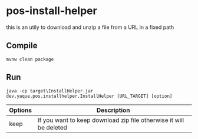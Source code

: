# pos-install-helper
this is an utily to download and unzip a file from a URL in a fixed path

## Compile
`mvnw clean package`

## Run
`java -cp target\InstallHelper.jar dev.yaque.pos.installhelper.InstallHelper [URL_TARGET] [option]`

|**Options**| Description |
|--|--|
| keep |If you want to keep download zip file otherwise it will be deleted
